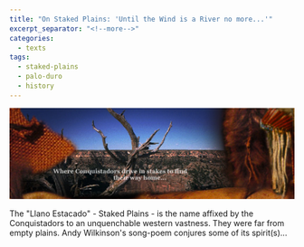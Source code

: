 ```yaml
---
title: "On Staked Plains: 'Until the Wind is a River no more...'"
excerpt_separator: "<!--more-->"
categories:
  - texts
tags:
  - staked-plains
  - palo-duro
  - history
---
```


![Decorative Image](/images/gallery/section_2.jpg)


The "Llano Estacado" - Staked Plains - is the name affixed by the Conquistadors to an unquenchable western vastness. They were far from empty plains. Andy Wilkinson's song-poem conjures some of its spirit(s)...
